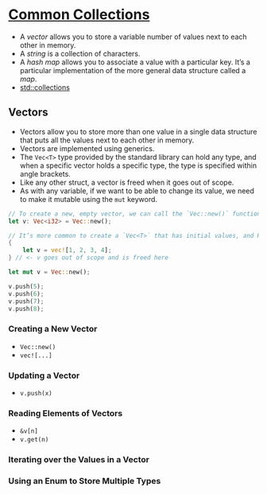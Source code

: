 # [Common Collections](https://doc.rust-lang.org/book/second-edition/ch08-00-common-collections.html)


- A *vector* allows you to store a variable number of values next to each other in memory.
- A *string* is a collection of characters. 
- A *hash map* allows you to associate a value with a particular key. It’s a particular implementation of the more general data structure called a *map*.
- [std::collections](https://doc.rust-lang.org/std/collections/index.html)


## Vectors
- Vectors allow you to store more than one value in a single data structure that puts all the values next to each other in memory. 
- Vectors are implemented using generics.
- The `Vec<T>` type provided by the standard library can hold any type, and when a specific vector holds a specific type, the type is specified within angle brackets.
- Like any other struct, a vector is freed when it goes out of scope.
- As with any variable, if we want to be able to change its value, we need to make it mutable using the `mut` keyword.

```rust
// To create a new, empty vector, we can call the `Vec::new()` function.
let v: Vec<i32> = Vec::new();

// It’s more common to create a `Vec<T>` that has initial values, and Rust provides the `vec!` macro for convenience. 
{
    let v = vec![1, 2, 3, 4];
} // <- v goes out of scope and is freed here

let mut v = Vec::new();

v.push(5);
v.push(6);
v.push(7);
v.push(8);
```

### Creating a New Vector
- `Vec::new()`
- `vec![...]`
### Updating a Vector
- `v.push(x)`
### Reading Elements of Vectors
- `&v[n]`
- `v.get(n)`
### Iterating over the Values in a Vector

### Using an Enum to Store Multiple Types

